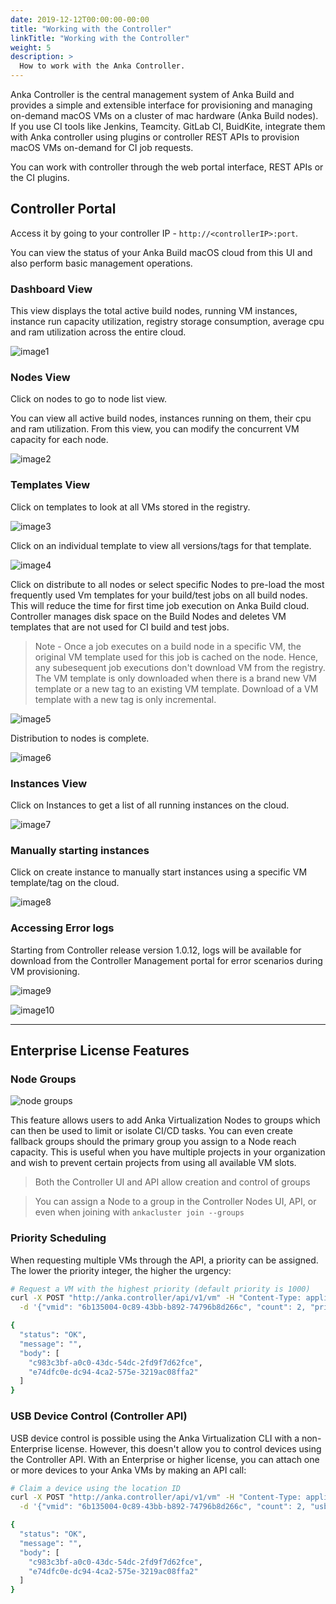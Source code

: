 ```yaml
---
date: 2019-12-12T00:00:00-00:00
title: "Working with the Controller"
linkTitle: "Working with the Controller"
weight: 5
description: >
  How to work with the Anka Controller.
---
```


Anka Controller is the central management system of Anka Build and provides a simple and extensible interface for provisioning and managing on-demand macOS VMs on a cluster of mac hardware (Anka Build nodes).
If you use CI tools like Jenkins, Teamcity. GitLab CI, BuidKite, integrate them with Anka controller using plugins or controller REST APIs to provision macOS VMs on-demand for CI job requests.  

You can work with controller through the web portal interface, REST APIs or the CI plugins.

## Controller Portal
Access it by going to your controller IP - `http://<controllerIP>:port`.

You can view the status of your Anka Build macOS cloud from this UI and also perform basic management operations.  
### Dashboard View
This view displays the total active build nodes, running VM instances, instance run capacity utilization, registry storage consumption, average cpu and ram utilization across the entire cloud. 

![image1](/images/using-controller/image1.png)

### Nodes View
Click on nodes to go to node list view.

You can view all active build nodes, instances running on them, their cpu and ram utilization. From this view, you can modify the concurrent VM capacity for each node.

![image2](/images/using-controller/image2.png)

### Templates View
Click on templates to look at all VMs stored in the registry.

![image3](/images/using-controller/image3.png)

Click on an individual template to view all versions/tags for that template.

![image4](/images/using-controller/image4.png)

Click on distribute to all nodes or select specific Nodes to pre-load the most frequently used Vm templates for your build/test jobs on all build nodes. This will reduce the time for first time job execution on Anka Build cloud. Controller manages disk space on the Build Nodes and deletes VM templates that are not used for CI build and test jobs.

> Note - Once a job executes on a build node in a specific VM, the original VM template used for this job is cached on the node. Hence, any subesequent job executions don't download VM from the registry. The VM template is only downloaded when there is a brand new VM template or a new tag to an existing VM template. Download of a VM template with a new tag is only incremental.

![image5](/images/using-controller/image5.png)

Distribution to nodes is complete.

![image6](/images/using-controller/image6.png)

### Instances View
Click on Instances to get a list of all running instances on the cloud.

![image7](/images/using-controller/image7.png)

### Manually starting instances
Click on create instance to manually start instances using a specific VM template/tag on the cloud.

![image8](/images/using-controller/image8.png)

### Accessing Error logs
Starting from Controller release version 1.0.12, logs will be available for download from the Controller Management portal for error scenarios during VM provisioning.

![image9](/images/using-controller/image9.png)

![image10](/images/using-controller/image10.png) 

---

## Enterprise License Features

### Node Groups

![node groups](/images/using-controller/anka-controller-node-group-page.png) 

This feature allows users to add Anka Virtualization Nodes to groups which can then be used to limit or isolate CI/CD tasks. You can even create fallback groups should the primary group you assign to a Node reach capacity. This is useful when you have multiple projects in your organization and wish to prevent certain projects from using all available VM slots.

> Both the Controller UI and API allow creation and control of groups

> You can assign a Node to a group in the Controller Nodes UI, API, or even when joining with `ankacluster join --groups`

### Priority Scheduling 

When requesting multiple VMs through the API, a priority can be assigned. The lower the priority integer, the higher the urgency:

```bash
# Request a VM with the highest priority (default priority is 1000)
curl -X POST "http://anka.controller/api/v1/vm" -H "Content-Type: application/json" \
  -d '{"vmid": "6b135004-0c89-43bb-b892-74796b8d266c", "count": 2, "priority": 1}'

{
  "status": "OK",
  "message": "",
  "body": [
    "c983c3bf-a0c0-43dc-54dc-2fd9f7d62fce",
    "e74dfc0e-dc94-4ca2-575e-3219ac08ffa2"
  ]
}
```

### USB Device Control (Controller API)

USB device control is possible using the Anka Virtualization CLI with a non-Enterprise license. However, this doesn't allow you to control devices using the Controller API. With an Enterprise or higher license, you can attach one or more devices to your Anka VMs by making an API call:

```bash
# Claim a device using the location ID
curl -X POST "http://anka.controller/api/v1/vm" -H "Content-Type: application/json" \
  -d '{"vmid": "6b135004-0c89-43bb-b892-74796b8d266c", "count": 2, "usb_device": "336675856"}'

{
  "status": "OK",
  "message": "",
  "body": [
    "c983c3bf-a0c0-43dc-54dc-2fd9f7d62fce",
    "e74dfc0e-dc94-4ca2-575e-3219ac08ffa2"
  ]
}
```

